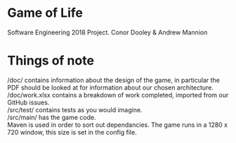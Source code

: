 # Game of Life
Software Engineering 2018 Project.
Conor Dooley & Andrew Mannion

# Things of note
/doc/ contains information about the design of the game, in particular the PDF should be looked at for information about our chosen architecture.  
/doc/work.xlsx contains a breakdown of work completed, imported from our GitHub issues.  
/src/test/ contains tests as you would imagine.  
/src/main/ has the game code.  
Maven is used in order to sort out dependancies. 
The game runs in a 1280 x 720 window, this size is set in the config file.  

